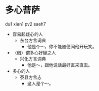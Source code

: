 





# 多心菩萨
du1 xien1 pv2 saeh7
+ 容易起疑心的人
  * 东台方言词典
    - 他是个～，你不能随便同他开玩笑。
+ （借）谓多心好疑之人
  * 兴化方言词典
    - 他是～，跟他说话最好直来直去。
+ 多心的人
  * 泰县方言志
    - 这人是个～。
